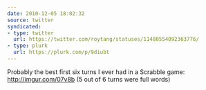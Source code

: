 ```yaml
---
date: 2010-12-05 18:02:32
source: twitter
syndicated:
- type: twitter
  url: https://twitter.com/roytang/statuses/11480554092363776/
- type: plurk
  url: https://plurk.com/p/9diubt
---
```


Probably the best first six turns I ever had in a Scrabble game: http://imgur.com/07v8b (5 out of 6 turns were full words)